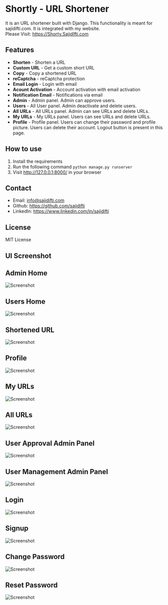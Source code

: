 # Shortly - URL Shortener

It is an URL shortener built with Django. This functionality is meant for sajidifti.com. It is integrated with my website.
<br>
Please Visit: <https://Shorty.SajidIfti.com>

## Features

- **Shorten** - Shorten a URL
- **Custom URL** - Get a custom short URL
- **Copy** - Copy a shortened URL
- **reCaptcha** - reCaptcha protection
- **Email Login** - Login with email
- **Acount Activation** - Account activation with email activation
- **Notification Email** - Notifications via email
- **Admin** - Admin panel. Admin can approve users.
- **Users** - All User panel. Admin deactivate and delete users.
- **All URLs** - All URLs panel. Admin can see URLs and delete URLs.
- **My URLs** - My URLs panel. Users can see URLs and delete URLs.
- **Profile** - Profile panel. Users can change their password and profile picture. Users can delete their account. Logout button is present in this page.

## How to use

1. Install the requirements
2. Run the following command
`python manage.py runserver`
3. Visit <http://127.0.0.1:8000/> in your browser

## Contact

- Email: <info@sajidifti.com>
- Github: <https://github.com/sajidifti>
- LinkedIn: <https://www.linkedin.com/in/sajidifti>

## License

MIT License

## UI Screenshot

## Admin Home

![Screenshot](ui/adminhome.jpeg)

## Users Home

![Screenshot](ui/usershome.jpeg)

## Shortened URL

![Screenshot](ui/shortenedurl.jpeg)

## Profile

![Screenshot](ui/profile.jpeg)

## My URLs

![Screenshot](ui/myurls.jpeg)

## All URLs

![Screenshot](ui/allurls.jpeg)

## User Approval Admin Panel

![Screenshot](ui/userapprovaladminpanel.jpeg)

## User Management Admin Panel

![Screenshot](ui/usermanagementadminpanel.jpeg)

## Login

![Screenshot](ui/login.jpeg)

## Signup

![Screenshot](ui/signup.jpeg)

## Change Password

![Screenshot](ui/changepassword.jpeg)

## Reset Password

![Screenshot](ui/resetpassword.jpeg)
